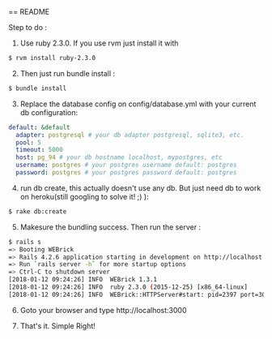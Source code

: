 == README

Step to do :

1. Use ruby 2.3.0. If you use rvm just install it with
```bash
$ rvm install ruby-2.3.0
```

2. Then just run bundle install :
```bash
$ bundle install
```

3. Replace the database config on config/database.yml with your current db configuration:
```YAML
default: &default
  adapter: postgresql # your db adapter postgresql, sqlite3, etc.
  pool: 5
  timeout: 5000
  host: pg_94 # your db hostname localhost, mypostgres, etc
  username: postgres # your postgres username default: postgres
  password: postgres # your postgres password default: postgres
```

4. run db create, this actually doesn't use any db. But just need db to work on heroku(still googling to solve it! ;) ):
```bash
$ rake db:create
```

5. Makesure the bundling success. Then run the server :
```bash
$ rails s
=> Booting WEBrick
=> Rails 4.2.6 application starting in development on http://localhost:3000
=> Run `rails server -h` for more startup options
=> Ctrl-C to shutdown server
[2018-01-12 09:24:26] INFO  WEBrick 1.3.1
[2018-01-12 09:24:26] INFO  ruby 2.3.0 (2015-12-25) [x86_64-linux]
[2018-01-12 09:24:26] INFO  WEBrick::HTTPServer#start: pid=2397 port=3000
```

6. Goto your browser and type http://localhost:3000

7. That's it. Simple Right!